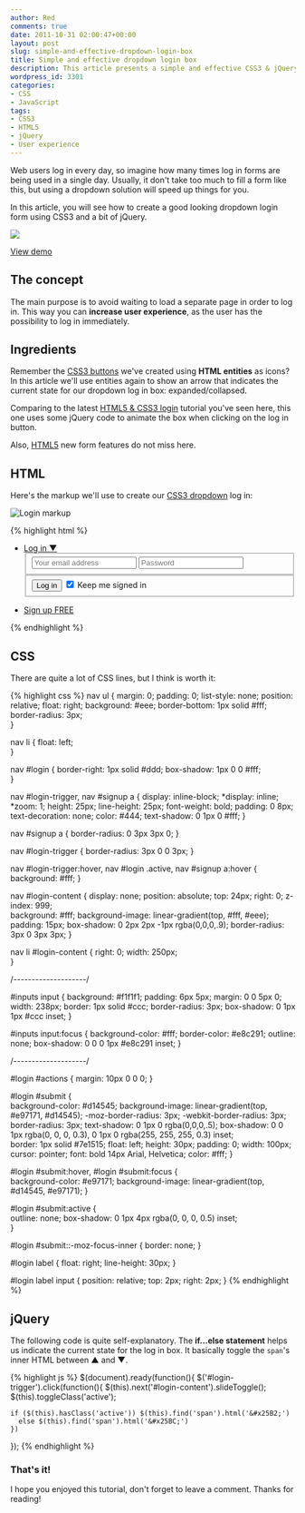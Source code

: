 ```yaml
---
author: Red
comments: true
date: 2011-10-31 02:00:47+00:00
layout: post
slug: simple-and-effective-dropdown-login-box
title: Simple and effective dropdown login box
description: This article presents a simple and effective CSS3 & jQuery dropdown login box with a working example.
wordpress_id: 3301
categories:
- CSS
- JavaScript
tags:
- CSS3
- HTML5
- jQuery
- User experience
---
```


Web users log in every day, so imagine how many times log in forms are being used in a single day. Usually, it don't take too much to fill a form like this, but using a dropdown solution will speed up things for you.

In this article, you will see how to create a good looking dropdown login form using CSS3 and a bit of jQuery.

![](http://www.red-team-design.com/dist/uploads/2011/10/drop-down-login.png)

<!-- more -->

[View demo](/dist/uploads/2011/10/simple-and-effective-dropdown-login-box-demo.html)

## The concept

The main purpose is to avoid waiting to load a separate page in order to log in. This way you can **increase user experience**, as the user has the possibility to log in immediately. 

## Ingredients

Remember the [CSS3 buttons](/just-another-awesome-css3-buttons) we've created using **HTML entities** as icons? In this article we'll use entities again to show an arrow that indicates the current state for our dropdown log in box: expanded/collapsed.

Comparing to the latest [HTML5 & CSS3 login](/slick-login-form-with-html5-css3) tutorial you've seen here, this one uses some jQuery code to animate the box when clicking on the log in button.

Also, [HTML5](/create-a-stylish-html5-template-from-scratch) new form features do not miss here.

## HTML

Here's the markup we'll use to create our [CSS3 dropdown](/css3-dropdown-menu) log in:

![Login markup](http://www.red-team-design.com/dist/uploads/2011/10/drop-down-login-html-markup.png)

{% highlight html %}
<nav>
  <ul>
    <li id="login">
      <a id="login-trigger" href="#">
        Log in <span>▼</span>
      </a>
      <div id="login-content">
        <form>
          <fieldset id="inputs">
            <input id="username" type="email" name="Email" placeholder="Your email address" required>   
            <input id="password" type="password" name="Password" placeholder="Password" required>
          </fieldset>
          <fieldset id="actions">
            <input type="submit" id="submit" value="Log in">
            <label><input type="checkbox" checked="checked"> Keep me signed in</label>
          </fieldset>
        </form>
      </div>                     
    </li>
    <li id="signup">
      <a href="">Sign up FREE</a>
    </li>
  </ul>
</nav>
{% endhighlight %}

## CSS

There are quite a lot of CSS lines, but I think is worth it:

{% highlight css %}
nav ul {
  margin: 0;
  padding: 0;
  list-style: none;
  position: relative;
  float: right;
  background: #eee;
  border-bottom: 1px solid #fff;
  border-radius: 3px;    
}

nav li {
  float: left;          
}

nav #login {
  border-right: 1px solid #ddd;
  box-shadow: 1px 0 0 #fff;  
}

nav #login-trigger,
nav #signup a {
  display: inline-block;
  *display: inline;
  *zoom: 1;
  height: 25px;
  line-height: 25px;
  font-weight: bold;
  padding: 0 8px;
  text-decoration: none;
  color: #444;
  text-shadow: 0 1px 0 #fff; 
}

nav #signup a {
  border-radius: 0 3px 3px 0;
}

nav #login-trigger {
  border-radius: 3px 0 0 3px;
}

nav #login-trigger:hover,
nav #login .active,
nav #signup a:hover {
  background: #fff;
}

nav #login-content {
  display: none;
  position: absolute;
  top: 24px;
  right: 0;
  z-index: 999;    
  background: #fff;
  background-image: linear-gradient(top, #fff, #eee);  
  padding: 15px;
  box-shadow: 0 2px 2px -1px rgba(0,0,0,.9);
  border-radius: 3px 0 3px 3px;
}

nav li #login-content {
  right: 0;
  width: 250px;  
}

/*--------------------*/

#inputs input {
  background: #f1f1f1;
  padding: 6px 5px;
  margin: 0 0 5px 0;
  width: 238px;
  border: 1px solid #ccc;
  border-radius: 3px;
  box-shadow: 0 1px 1px #ccc inset;
}

#inputs input:focus {
  background-color: #fff;
  border-color: #e8c291;
  outline: none;
  box-shadow: 0 0 0 1px #e8c291 inset;
}

/*--------------------*/

#login #actions {
  margin: 10px 0 0 0;
}

#login #submit {    
  background-color: #d14545;
  background-image: linear-gradient(top, #e97171, #d14545);
  -moz-border-radius: 3px;
  -webkit-border-radius: 3px;
  border-radius: 3px;
  text-shadow: 0 1px 0 rgba(0,0,0,.5);
  box-shadow: 0 0 1px rgba(0, 0, 0, 0.3), 0 1px 0 rgba(255, 255, 255, 0.3) inset;    
  border: 1px solid #7e1515;
  float: left;
  height: 30px;
  padding: 0;
  width: 100px;
  cursor: pointer;
  font: bold 14px Arial, Helvetica;
  color: #fff;
}

#login #submit:hover,
#login #submit:focus {    
  background-color: #e97171;
  background-image: linear-gradient(top, #d14545, #e97171);
} 

#login #submit:active {   
  outline: none;
  box-shadow: 0 1px 4px rgba(0, 0, 0, 0.5) inset;   
}

#login #submit::-moz-focus-inner {
  border: none;
}

#login label {
  float: right;
  line-height: 30px;
}

#login label input {
  position: relative;
  top: 2px;
  right: 2px;
}
{% endhighlight %}

## jQuery

The following code is quite self-explanatory. The **if...else statement** helps us indicate the current state for the log in box. It basically toggle the `span`'s inner HTML between &#x25B2; and &#x25BC;.
    
{% highlight js %}
$(document).ready(function(){
  $('#login-trigger').click(function(){
    $(this).next('#login-content').slideToggle();
    $(this).toggleClass('active');          
    
    if ($(this).hasClass('active')) $(this).find('span').html('&#x25B2;')
      else $(this).find('span').html('&#x25BC;')
    })
});
{% endhighlight %}

### That's it!

I hope you enjoyed this tutorial, don't forget to leave a comment. Thanks for reading!